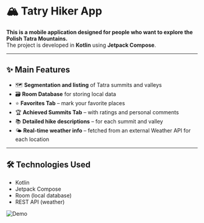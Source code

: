 # 🏔️ Tatry Hiker App

**This is a mobile application designed for people who want to explore the Polish Tatra Mountains.**  
The project is developed in **Kotlin** using **Jetpack Compose**.

---

## ✨ Main Features

- 🗺️ **Segmentation and listing** of Tatra summits and valleys  
- 🗃️ **Room Database** for storing local data  
- ⭐ **Favorites Tab** – mark your favorite places  
- 🏆 **Achieved Summits Tab** – with ratings and personal comments  
- 📚 **Detailed hike descriptions** – for each summit and valley  
- 🌤️ **Real-time weather info** – fetched from an external Weather API for each location

---

## 🛠️ Technologies Used

- Kotlin
- Jetpack Compose
- Room (local database)
- REST API (weather)

![Demo](Screen_Recording_20250507_190112_tatryapponline-video-cutter.com-ezgif.com-optimize.gif)

